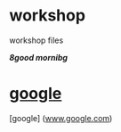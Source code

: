 # workshop
workshop files

***8good mornibg***
# <a href="google">google</a>
[google] (www.google.com)
